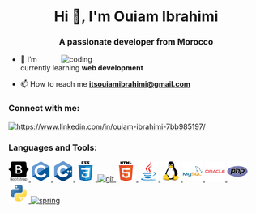 <h1 align="center">Hi 👋, I'm Ouiam Ibrahimi</h1>
<h3 align="center">A passionate developer from Morocco</h3>
<img align="right" alt="coding" width="400" src="[[[[https://www.google.com/search?sxsrf=AB5stBis409TmCs7jjIxT1A5ezCI8bpvTA:1688737755584&q=coding+girl+image&tbm=isch&sa=X&ved=2ahUKEwi7iqmw3vz_AhXItKQKHfCeC1YQ0pQJegQIDBAB&biw=1280&bih=569&dpr=1.5#imgrc=2qHpLysiqamwBM&imgdii=h_ZSj9vzpQaqjM](https://www.freepik.com/premium-vector/woman-programmer-software-web-development-computer-girl-work-script-coding-programming_16739195.htm](https://helios-i.mashable.com/imagery/articles/01cgjb7zgsU4HsGoyjomvUp/hero-image.fill.size_1200x1200.v1644877963.png)](https://mashable.com/article/tumblr-girl-learn-code))](https://www.bing.com/images/search?view=detailV2&ccid=v%2bfD7Gm%2f&id=4F79CB411E81E98CBF077A4EF79DF77EA37AF6F5&thid=OIP.v-fD7Gm_N59ipd5qNKzcXQHaFj&mediaurl=https%3a%2f%2fmiro.medium.com%2fmax%2f1400%2f1*qdAW1TjCN57h1lbuuzvchg.gif&cdnurl=https%3a%2f%2fth.bing.com%2fth%2fid%2fR.bfe7c3ec69bf379f62a5de6a34acdc5d%3frik%3d9fZ6o373nfdOeg%26pid%3dImgRaw%26r%3d0&exph=600&expw=800&q=coding+girl+gif&simid=608016156712767775&FORM=IRPRST&ck=9DB749B160B84C6172ECFE0DCCE83E4B&selectedIndex=0&idpp=overlayview&ajaxhist=0&ajaxserp=0)"> 

- 🌱 I’m currently learning **web development**

- 📫 How to reach me **itsouiamibrahimi@gmail.com**

<h3 align="left">Connect with me:</h3>
<p align="left">
<a href="https://linkedin.com/in/https://www.linkedin.com/in/ouiam-ibrahimi-7bb985197/" target="blank"><img align="center" src="https://raw.githubusercontent.com/rahuldkjain/github-profile-readme-generator/master/src/images/icons/Social/linked-in-alt.svg" alt="https://www.linkedin.com/in/ouiam-ibrahimi-7bb985197/" height="30" width="40" /></a>
</p>

<h3 align="left">Languages and Tools:</h3>
<p align="left"> <a href="https://getbootstrap.com" target="_blank" rel="noreferrer"> <img src="https://raw.githubusercontent.com/devicons/devicon/master/icons/bootstrap/bootstrap-plain-wordmark.svg" alt="bootstrap" width="40" height="40"/> </a> <a href="https://www.cprogramming.com/" target="_blank" rel="noreferrer"> <img src="https://raw.githubusercontent.com/devicons/devicon/master/icons/c/c-original.svg" alt="c" width="40" height="40"/> </a> <a href="https://www.w3schools.com/cpp/" target="_blank" rel="noreferrer"> <img src="https://raw.githubusercontent.com/devicons/devicon/master/icons/cplusplus/cplusplus-original.svg" alt="cplusplus" width="40" height="40"/> </a> <a href="https://www.w3schools.com/css/" target="_blank" rel="noreferrer"> <img src="https://raw.githubusercontent.com/devicons/devicon/master/icons/css3/css3-original-wordmark.svg" alt="css3" width="40" height="40"/> </a> <a href="https://git-scm.com/" target="_blank" rel="noreferrer"> <img src="https://www.vectorlogo.zone/logos/git-scm/git-scm-icon.svg" alt="git" width="40" height="40"/> </a> <a href="https://www.w3.org/html/" target="_blank" rel="noreferrer"> <img src="https://raw.githubusercontent.com/devicons/devicon/master/icons/html5/html5-original-wordmark.svg" alt="html5" width="40" height="40"/> </a> <a href="https://www.java.com" target="_blank" rel="noreferrer"> <img src="https://raw.githubusercontent.com/devicons/devicon/master/icons/java/java-original.svg" alt="java" width="40" height="40"/> </a> <a href="https://www.linux.org/" target="_blank" rel="noreferrer"> <img src="https://raw.githubusercontent.com/devicons/devicon/master/icons/linux/linux-original.svg" alt="linux" width="40" height="40"/> </a> <a href="https://www.mysql.com/" target="_blank" rel="noreferrer"> <img src="https://raw.githubusercontent.com/devicons/devicon/master/icons/mysql/mysql-original-wordmark.svg" alt="mysql" width="40" height="40"/> </a> <a href="https://www.oracle.com/" target="_blank" rel="noreferrer"> <img src="https://raw.githubusercontent.com/devicons/devicon/master/icons/oracle/oracle-original.svg" alt="oracle" width="40" height="40"/> </a> <a href="https://www.php.net" target="_blank" rel="noreferrer"> <img src="https://raw.githubusercontent.com/devicons/devicon/master/icons/php/php-original.svg" alt="php" width="40" height="40"/> </a> <a href="https://www.python.org" target="_blank" rel="noreferrer"> <img src="https://raw.githubusercontent.com/devicons/devicon/master/icons/python/python-original.svg" alt="python" width="40" height="40"/> </a> <a href="https://spring.io/" target="_blank" rel="noreferrer"> <img src="https://www.vectorlogo.zone/logos/springio/springio-icon.svg" alt="spring" width="40" height="40"/> </a> </p>
